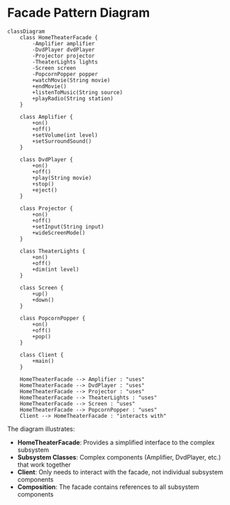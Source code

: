 # Facade Pattern Diagram

```mermaid
classDiagram
    class HomeTheaterFacade {
        -Amplifier amplifier
        -DvdPlayer dvdPlayer
        -Projector projector
        -TheaterLights lights
        -Screen screen
        -PopcornPopper popper
        +watchMovie(String movie)
        +endMovie()
        +listenToMusic(String source)
        +playRadio(String station)
    }
    
    class Amplifier {
        +on()
        +off()
        +setVolume(int level)
        +setSurroundSound()
    }
    
    class DvdPlayer {
        +on()
        +off()
        +play(String movie)
        +stop()
        +eject()
    }
    
    class Projector {
        +on()
        +off()
        +setInput(String input)
        +wideScreenMode()
    }
    
    class TheaterLights {
        +on()
        +off()
        +dim(int level)
    }
    
    class Screen {
        +up()
        +down()
    }
    
    class PopcornPopper {
        +on()
        +off()
        +pop()
    }
    
    class Client {
        +main()
    }
    
    HomeTheaterFacade --> Amplifier : "uses"
    HomeTheaterFacade --> DvdPlayer : "uses"
    HomeTheaterFacade --> Projector : "uses"
    HomeTheaterFacade --> TheaterLights : "uses"
    HomeTheaterFacade --> Screen : "uses"
    HomeTheaterFacade --> PopcornPopper : "uses"
    Client --> HomeTheaterFacade : "interacts with"
```

The diagram illustrates:
- **HomeTheaterFacade**: Provides a simplified interface to the complex subsystem
- **Subsystem Classes**: Complex components (Amplifier, DvdPlayer, etc.) that work together
- **Client**: Only needs to interact with the facade, not individual subsystem components
- **Composition**: The facade contains references to all subsystem components 